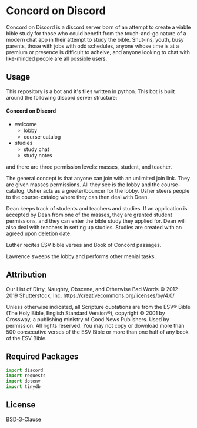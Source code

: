 # Concord on Discord

Concord on Discord is a discord server born of an attempt to create a viable bible study for those who could benefit from the touch-and-go nature of a modern chat app in their attempt to study the bible. Shut-ins, youth, busy parents, those with jobs with odd schedules, anyone whose time is at a premium or presence is difficult to acheive, and anyone looking to chat with like-minded people are all possible users.

## Usage

This repository is a bot and it's files written in python. This bot is built around the following discord server structure:

#### Concord on Discord
- welcome
    - lobby
    - course-catalog
- studies
    - study chat
    - study notes

and there are three permission levels: masses, student, and teacher. 

The general concept is that anyone can join with an unlimited join link. They are given masses permissions. All they see is the lobby and the course-catalog. Usher acts as a greeter/bouncer for the lobby. Usher steers people to the course-catalog where they can then deal with Dean.

Dean keeps track of students and teachers and studies. If an application is accepted by Dean from one of the masses, they are granted student permissions, and they can enter the bible study they applied for. Dean will also deal with teachers in setting up studies. Studies are created with an agreed upon deletion date.

Luther recites ESV bible verses and Book of Concord passages.

Lawrence sweeps the lobby and performs other menial tasks.

## Attribution
Our List of Dirty, Naughty, Obscene, and Otherwise Bad Words © 2012–2019 Shutterstock, Inc. https://creativecommons.org/licenses/by/4.0/

Unless otherwise indicated, all Scripture quotations are from the ESV® Bible (The Holy Bible, English Standard Version®), copyright © 2001 by Crossway, a publishing ministry of Good News Publishers. Used by permission. All rights reserved. You may not copy or download more than 500 consecutive verses of the ESV Bible or more than one half of any book of the ESV Bible.

## Required Packages
```python
import discord
import requests
import dotenv
import tinydb
```

## License
[BSD-3-Clause](https://github.com/cartwright/CoD/blob/master/bsd3clause_license)
